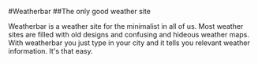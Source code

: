 #Weatherbar
##The only good weather site

Weatherbar is a weather site for the minimalist in all of us. Most weather sites are filled with old designs and confusing and hideous weather maps. With weatherbar you just type in your city and it tells you relevant weather information. It's that easy.
